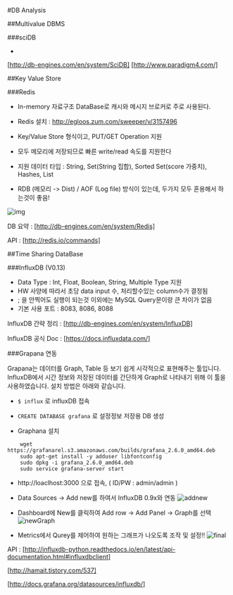 #DB Analysis

##Multivalue DBMS

###sciDB

 - 
 
[http://db-engines.com/en/system/SciDB]
[http://www.paradigm4.com/]


##Key Value Store

###Redis

 - In-memory 자료구조 DataBase로 캐시와 메시지 브로커로 주로 사용된다.
 - Redis 설치 : http://egloos.zum.com/sweeper/v/3157496
 - Key/Value Store 형식이고, PUT/GET Operation 지원
 - 모두 메모리에 저장되므로 빠른 write/read 속도를 지원한다
 
 - 지원 데이터 타입 : String, Set(String 집합), Sorted Set(score 가중치), Hashes, List
 - RDB (메모리 -> Dist) / AOF (Log file) 방식이 있는데, 두가지 모두 혼용해서 하는것이 좋음! 

![img](http://cfile1.uf.tistory.com/image/202A37504FFBDA60262DD2)

DB 요약 : [http://db-engines.com/en/system/Redis]

API : [http://redis.io/commands]

##Time Sharing DataBase

###InfluxDB (V0.13)

 - Data Type : Int, Float, Boolean, String, Multiple Type 지원
 - HW 사양에 따라서 초당 data input 수, 처리할수있는 column수가 결정됨
 - ; 을 안찍어도 실행이 되는것 이외에는 MySQL Query문이랑 큰 차이가 없음
 - 기본 사용 포트 : 8083, 8086, 8088

InfluxDB 간략 정리 : [http://db-engines.com/en/system/InfluxDB]

InfluxDB 공식 Doc : [https://docs.influxdata.com/]


###Grapana 연동

 Grapana는 데이터를 Graph, Table 등 보기 쉽게 시각적으로 표현해주는 툴입니다. InfluxDB에서 시간 정보와 저장된
 데이터를 간단하게 Graph로 나타내기 위해 이 툴을 사용하였습니다. 설치 방법은 아래와 같습니다.

 - `$ influx` 로 influxDB 접속

 - `CREATE DATABASE grafana` 로 설정정보 저장용 DB 생성

 - Graphana 설치
~~~~
    wget https://grafanarel.s3.amazonaws.com/builds/grafana_2.6.0_amd64.deb
    sudo apt-get install -y adduser libfontconfig
    sudo dpkg -i grafana_2.6.0_amd64.deb
    sudo service grafana-server start
~~~~

 - http://loaclhost:3000 으로 접속, ( ID/PW : admin/admin )

 - Data Sources -> Add new를 하여서 InfluxDB 0.9x와 연동
![addnew](http://cfile30.uf.tistory.com/image/261EA347571438922BE5C1)

 - Dashboard에 New를 클릭하여 Add row -> Add Panel -> Graph를 선택
![newGraph](http://cfile1.uf.tistory.com/image/212721485714416319E0AD)

 - Metrics에서 Qurey를 제어하여 원하는 그래프가 나오도록 조작 및 설정!!
![final](http://cfile23.uf.tistory.com/image/2102784F5714478E0E969B)


API : [http://influxdb-python.readthedocs.io/en/latest/api-documentation.html#influxdbclient]

[http://hamait.tistory.com/537]

[http://docs.grafana.org/datasources/influxdb/]
